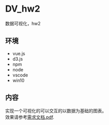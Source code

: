# DV_hw2
数据可视化，hw2

## 环境
- vue.js
- d3.js
- npm
- node
- vscode
- win10

## 内容
实现一个可视化的可以交互的以数据为基础的图表。  
效果请参考[需求文档.pdf](https://github.com/dgz0515/DV_hw2/blob/main/%E9%9C%80%E6%B1%82%E6%96%87%E6%A1%A3.pdf).
